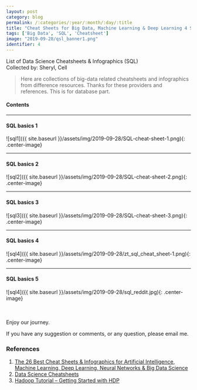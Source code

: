 ```yaml
---
layout: post
category: blog
permalink: /:categories/:year/:month/:day/:title
title: "Cheat Sheets for Big Data, Machine Learning & Deep Learning 4 SQL"
tags: ['Big Data', 'SQL', 'Cheatsheet']
image: "2019-09-28/qsl_banner1.png"
identifier: 4
---
```


List of Data Science Cheatsheets & Infographics (SQL)
<br>
Collected by: Sheryl, Cell

<!--more-->

<blockquote class="tip">
Here are collections of big-data related cheatsheets and infographics from difference resources. Thanks for these providers and references. This is for database part.
</blockquote>

<div class="list-of-contents">
  <h4>Contents</h4>
  <ul></ul>
</div>

<hr class="with-margin">
<h4 class="header" id="intro">SQL basics 1</h4>

![sql1]({{ site.baseurl }}/assets/img/2019-09-28/SQL-cheat-sheet-1.png){: .center-image}


<hr class="with-margin">
<h4 class="header" id="intro">SQL basics 2</h4>

![sql2]({{ site.baseurl }}/assets/img/2019-09-28/SQL-cheat-sheet-2.png){: .center-image}

<hr class="with-margin">
<h4 class="header" id="intro">SQL basics 3</h4>

![sql3]({{ site.baseurl }}/assets/img/2019-09-28/SQL-cheat-sheet-3.png){: .center-image}

<hr class="with-margin">
<h4 class="header" id="intro">SQL basics 4</h4>

![sql4]({{ site.baseurl }}/assets/img/2019-09-28/zt_sql_cheat_sheet-1.png){: .center-image}

<hr class="with-margin">
<h4 class="header" id="intro">SQL basics 5</h4>

![sql4]({{ site.baseurl }}/assets/img/2019-09-28/sql_reddit.jpg){: .center-image}


<br></br>
Enjoy our journey. 

If you have any suggestion or comments, or any question, please email me.


### References

<ol>
  <li><a href="https://mattybv3.wordpress.com/2018/09/13/the-26-best-cheat-sheets-infographics-for-artificial-intelligence-ai-machine-learning-ml-deep-learning-neural-networks-big-data-science/">The 26 Best Cheat Sheets & Infographics for Artificial Intelligence, Machine Learning, Deep Learning, Neural Networks & Big Data Science</a></li>
  <li><a href="https://github.com/FavioVazquez/ds-cheatsheets">Data Science Cheatsheets</a></li>
  <li><a href="https://hortonworks.com/apache/hadoop/">Hadoop Tutorial – Getting Started with HDP</a></li>
</ol>
